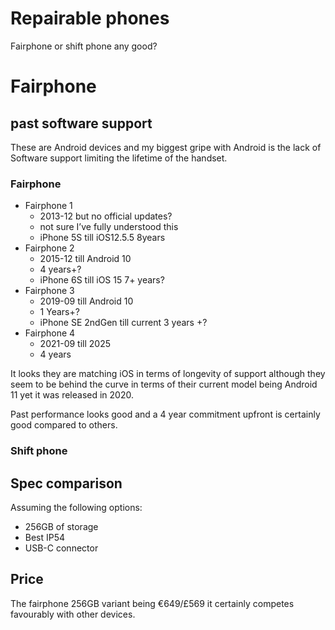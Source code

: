 Repairable phones
===

Fairphone or shift phone any good?

# Fairphone


## past software support
These are Android devices and my biggest gripe with Android is the lack of Software support limiting the lifetime of the handset. 

### Fairphone
* Fairphone 1
  * 2013-12 but no official updates?
  * not sure I’ve fully understood this
  * iPhone 5S till iOS12.5.5 8years
* Fairphone 2
  * 2015-12 till Android 10
  * 4 years+?
  * iPhone 6S till iOS 15 7+ years?
* Fairphone 3
  * 2019-09 till Android 10
  * 1 Years+?
  * iPhone SE 2ndGen till current 3 years +?
* Fairphone 4
  * 2021-09 till 2025
  * 4 years

It looks they are matching iOS in terms of longevity of support although they seem to be behind the curve in terms of their current model being Android 11 yet it was released in 2020. 

Past performance looks good and a 4 year commitment upfront is certainly good compared to others.

### Shift phone


## Spec comparison 
Assuming the following options:
* 256GB of storage
* Best IP54
* USB-C connector

## Price
The fairphone 256GB variant being €649/£569 it certainly competes favourably with other devices.

